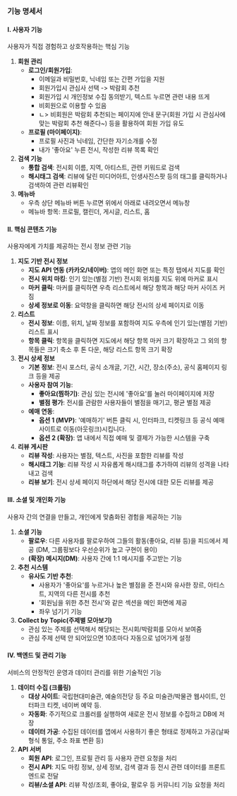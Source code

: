### **기능 명세서**

#### **I. 사용자 기능**

사용자가 직접 경험하고 상호작용하는 핵심 기능

1. **회원 관리**  
   * **로그인/회원가입**:  
     * 이메일과 비밀번호, 닉네임 또는 간편 가입을 지원
     * 회원가입시 관심사 선택 -> 박람회 추천
     * 회원가입 시 개인정보 수집 동의받기, 텍스트 누르면 관련 내용 뜨게
     * 비회원으로 이용할 수 있음
     * ㄴ> 비회원은 박람회 추천되는 페이지에 안내 문구(회원 가입 시 관심사에 맞는 박람회 추천 해준다~) 등을 활용하여 회원 가입 유도
   * **프로필 (마이페이지)**:  
     * 프로필 사진과 닉네임, 간단한 자기소개를 수정
     * 내가 '좋아요' 누른 전시, 작성한 리뷰 목록 확인
2. **검색 기능**  
   * **통합 검색**: 전시회 이름, 지역, 아티스트, 관련 키워드로 검색
   * **해시태그 검색**: 리뷰에 달린 미디어아트, 인생사진스팟 등의 태그를 클릭하거나 검색하여 관련 리뷰확인
3. **메뉴바**
   * 우측 상단 메뉴바 버튼 누르면 위에서 아래로 내려오면서 메뉴창
   * 메뉴바 항목: 프로필, 캘린더, 게시글, 리스트, 홈

#### **II. 핵심 콘텐츠 기능**

사용자에게 가치를 제공하는 전시 정보 관련 기능

1. **지도 기반 전시 정보**  
   * **지도 API 연동 (카카오/네이버)**: 앱의 메인 화면 또는 특정 탭에서 지도를 확인 
   * **전시 위치 마킹**: 인기 있는(별점 기반) 전시회 위치를 지도 위에 마커로 표시
   * **마커 클릭**: 마커를 클릭하면 우측 리스트에서 해당 항목과 해당 마커 사이즈 커짐
   * **상세 정보로 이동**: 요약창을 클릭하면 해당 전시의 상세 페이지로 이동
2. **리스트**
   * **전시 정보**: 이름, 위치, 날짜 정보를 포함하여 지도 우측에 인기 있는(별점 기반) 리스트 표시
   * **항목 클릭**: 항목을 클릭하면 지도에서 해당 항목 마커 크기 확장하고 그 외의 항목들은 크기 축소 후 톤 다운, 해당 리스트 항목 크기 확장
3. **전시 상세 정보**  
   * **기본 정보**: 전시 포스터, 공식 소개글, 기간, 시간, 장소(주소), 공식 홈페이지 링크 등을 제공  
   * **사용자 참여 기능**:  
     * **좋아요(찜하기)**: 관심 있는 전시에 '좋아요'를 눌러 마이페이지에 저장
     * **별점 평가**: 전시를 관람한 사용자들이 별점을 매기고, 평균 별점 제공
   * **예매 연동**:  
     * **옵션 1 (MVP)**: '예매하기' 버튼 클릭 시, 인터파크, 티켓링크 등 공식 예매 사이트로 이동(아웃링크)시킵니다.  
     * **옵션 2 (확장)**: 앱 내에서 직접 예매 및 결제가 가능한 시스템을 구축
4. **리뷰 게시판**  
   * **리뷰 작성**: 사용자는 별점, 텍스트, 사진을 포함한 리뷰를 작성
   * **해시태그 기능**: 리뷰 작성 시 자유롭게 해시태그를 추가하여 리뷰의 성격을 나타내고 검색
   * **리뷰 보기**: 전시 상세 페이지 하단에서 해당 전시에 대한 모든 리뷰를 제공

#### **III. 소셜 및 개인화 기능**

사용자 간의 연결을 만들고, 개인에게 맞춤화된 경험을 제공하는 기능

1. **소셜 기능**  
   * **팔로우**: 다른 사용자를 팔로우하여 그들의 활동(좋아요, 리뷰 등)을 피드에서 제공 (DM, 그룹핑보다 우선순위가 높고 구현이 용이)  
   * **(확장) 메시지(DM)**: 사용자 간에 1:1 메시지를 주고받는 기능
2. **추천 시스템**  
   * **유사도 기반 추천**:  
     * 사용자가 '좋아요'를 누르거나 높은 별점을 준 전시와 유사한 장르, 아티스트, 지역의 다른 전시를 추천
     * '회원님을 위한 추천 전시'와 같은 섹션을 메인 화면에 제공
     * 좌우 넘기기 기능
3. **Collect by Topic(주제별 모아보기)**
   * 관심 있는 주제를 선택해서 해당되는 전시회/박람회를 모아서 보여줌
   * 관심 주제 선택 안 되어있으면 10초마다 자동으로 넘어가게 설정

#### **IV. 백엔드 및 관리 기능**

서비스의 안정적인 운영과 데이터 관리를 위한 기술적인 기능

1. **데이터 수집 (크롤링)**  
   * **대상 사이트**: 국립현대미술관, 예술의전당 등 주요 미술관/박물관 웹사이트, 인터파크 티켓, 네이버 예약 등.  
   * **자동화**: 주기적으로 크롤러를 실행하여 새로운 전시 정보를 수집하고 DB에 저장
   * **데이터 가공**: 수집된 데이터를 앱에서 사용하기 좋은 형태로 정제하고 가공(날짜 형식 통일, 주소 좌표 변환 등)  
2. **API 서버**  
   * **회원 API**: 로그인, 프로필 관리 등 사용자 관련 요청을 처리
   * **전시 API**: 지도 마킹 정보, 상세 정보, 검색 결과 등 전시 관련 데이터를 프론트엔드로 전달 
   * **리뷰/소셜 API**: 리뷰 작성/조회, 좋아요, 팔로우 등 커뮤니티 기능 요청을 처리
